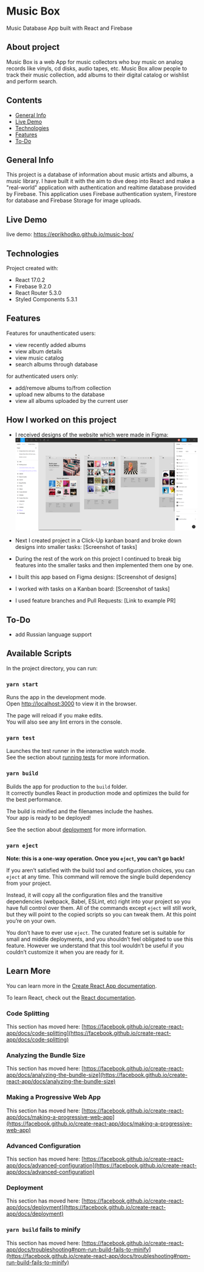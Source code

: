 # Music Box

Music Database App built with React and Firebase

## About project

Music Box is a web App for music collectors who buy music on analog records like vinyls, cd disks, audio tapes, etc. Music Box allow people to track their music collection, add albums to their digital catalog or wishlist and perform search.

## Contents

- [General Info](#general-info)
- [Live Demo](#live-demo)
- [Technologies](#technologies)
- [Features](#features)
- [To-Do](#to-do)

## General Info

This project is a database of information about music artists and albums, a music library. I have built it with the aim to dive deep into React and make a "real-world" application with authentication and realtime database provided by Firebase.
This application uses Firebase authentication system, Firestore for database and Firebase Storage for image uploads.

## Live Demo

live demo: https://eprikhodko.github.io/music-box/

## Technologies

Project created with:

- React 17.0.2
- Firebase 9.2.0
- React Router 5.3.0
- Styled Components 5.3.1

## Features

Features for unauthenticated users:

- view recently added albums
- view album details
- view music catalog
- search albums through database

for authenticated users only:

- add/remove albums to/from collection
- upload new albums to the database
- view all albums uploaded by the current user

## How I worked on this project

- I received designs of the website which were made in Figma: ![Screenshot](assets/figma-designs.png)
- Next I created project in a Click-Up kanban board and broke down designs into smaller tasks: [Screenshot of tasks]
- During the rest of the work on this project I continued to break big features into the smaller tasks and then implemented them one by one.

- I built this app based on Figma designs: [Screenshot of designs]
- I worked with tasks on a Kanban board: [Screenshot of tasks]
- I used feature branches and Pull Requests: [Link to example PR]

## To-Do

- add Russian language support

## Available Scripts

In the project directory, you can run:

### `yarn start`

Runs the app in the development mode.\
Open [http://localhost:3000](http://localhost:3000) to view it in the browser.

The page will reload if you make edits.\
You will also see any lint errors in the console.

### `yarn test`

Launches the test runner in the interactive watch mode.\
See the section about [running tests](https://facebook.github.io/create-react-app/docs/running-tests) for more information.

### `yarn build`

Builds the app for production to the `build` folder.\
It correctly bundles React in production mode and optimizes the build for the best performance.

The build is minified and the filenames include the hashes.\
Your app is ready to be deployed!

See the section about [deployment](https://facebook.github.io/create-react-app/docs/deployment) for more information.

### `yarn eject`

**Note: this is a one-way operation. Once you `eject`, you can’t go back!**

If you aren’t satisfied with the build tool and configuration choices, you can `eject` at any time. This command will remove the single build dependency from your project.

Instead, it will copy all the configuration files and the transitive dependencies (webpack, Babel, ESLint, etc) right into your project so you have full control over them. All of the commands except `eject` will still work, but they will point to the copied scripts so you can tweak them. At this point you’re on your own.

You don’t have to ever use `eject`. The curated feature set is suitable for small and middle deployments, and you shouldn’t feel obligated to use this feature. However we understand that this tool wouldn’t be useful if you couldn’t customize it when you are ready for it.

## Learn More

You can learn more in the [Create React App documentation](https://facebook.github.io/create-react-app/docs/getting-started).

To learn React, check out the [React documentation](https://reactjs.org/).

### Code Splitting

This section has moved here: [https://facebook.github.io/create-react-app/docs/code-splitting](https://facebook.github.io/create-react-app/docs/code-splitting)

### Analyzing the Bundle Size

This section has moved here: [https://facebook.github.io/create-react-app/docs/analyzing-the-bundle-size](https://facebook.github.io/create-react-app/docs/analyzing-the-bundle-size)

### Making a Progressive Web App

This section has moved here: [https://facebook.github.io/create-react-app/docs/making-a-progressive-web-app](https://facebook.github.io/create-react-app/docs/making-a-progressive-web-app)

### Advanced Configuration

This section has moved here: [https://facebook.github.io/create-react-app/docs/advanced-configuration](https://facebook.github.io/create-react-app/docs/advanced-configuration)

### Deployment

This section has moved here: [https://facebook.github.io/create-react-app/docs/deployment](https://facebook.github.io/create-react-app/docs/deployment)

### `yarn build` fails to minify

This section has moved here: [https://facebook.github.io/create-react-app/docs/troubleshooting#npm-run-build-fails-to-minify](https://facebook.github.io/create-react-app/docs/troubleshooting#npm-run-build-fails-to-minify)
